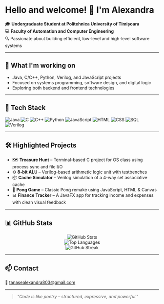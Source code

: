 # Hello and welcome! 👋 I'm Alexandra

🎓 **Undergraduate Student at Politehnica University of Timișoara**  
💻 **Faculty of Automation and Computer Engineering**  
🔍 Passionate about building efficient, low-level and high-level software systems

---

## 💼 What I'm working on

- Java, C/C++, Python, Verilog, and JavaScript projects  
- Focused on systems programming, software design, and digital logic  
- Exploring both backend and frontend technologies

---

## 🧰 Tech Stack

![Java](https://img.shields.io/badge/Java-blue?logo=java) 
![C](https://img.shields.io/badge/C-00599C?logo=c)
![C++](https://img.shields.io/badge/C++-00599C?logo=c%2B%2B)
![Python](https://img.shields.io/badge/Python-3776AB?logo=python)
![JavaScript](https://img.shields.io/badge/JavaScript-f7df1e?logo=javascript)
![HTML](https://img.shields.io/badge/HTML-e34c26?logo=html5)
![CSS](https://img.shields.io/badge/CSS-264de4?logo=css3)
![SQL](https://img.shields.io/badge/SQL-lightgrey?logo=postgresql)
![Verilog](https://img.shields.io/badge/Verilog-blueviolet)

---

## 🛠️ Highlighted Projects

- 🗺️ **Treasure Hunt** – Terminal-based C project for OS class using process sync and file I/O  
- ⚙️ **8-bit ALU** – Verilog-based arithmetic logic unit with testbenches  
- 📦 **Cache Simulator** – Verilog simulation of a 4-way set associative cache  
- 🏓 **Pong Game** – Classic Pong remake using JavaScript, HTML & Canvas
- 📊 **Finance Tracker** – A JavaFX app for tracking income and expenses with clean visual feedback
---

## 📊 GitHub Stats

<p align="center">
  <img src="https://github-readme-stats.vercel.app/api?username=Alexandra07e&show_icons=true&theme=default" alt="GitHub Stats" />
  <br/>
  <img src="https://github-readme-stats.vercel.app/api/top-langs/?username=Alexandra07e&layout=compact&theme=default" alt="Top Languages" />
  <br/>
  <img src="https://github-readme-streak-stats.herokuapp.com/?user=Alexandra07e&theme=default" alt="GitHub Streak" />
</p>

---

## 📫 Contact

📧 tanasealexandra803@gmail.com

---

> _"Code is like poetry – structured, expressive, and powerful."_
